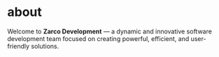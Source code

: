 # about
Welcome to **Zarco Development** — a dynamic and innovative software development team focused on creating powerful, efficient, and user-friendly solutions.
